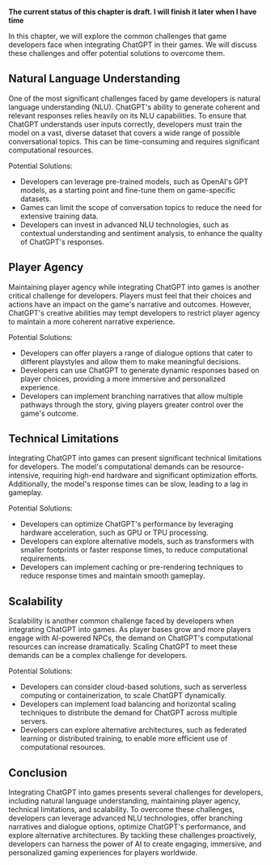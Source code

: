 **The current status of this chapter is draft. I will finish it later when I have time**

In this chapter, we will explore the common challenges that game developers face when integrating ChatGPT in their games. We will discuss these challenges and offer potential solutions to overcome them.

Natural Language Understanding
------------------------------

One of the most significant challenges faced by game developers is natural language understanding (NLU). ChatGPT's ability to generate coherent and relevant responses relies heavily on its NLU capabilities. To ensure that ChatGPT understands user inputs correctly, developers must train the model on a vast, diverse dataset that covers a wide range of possible conversational topics. This can be time-consuming and requires significant computational resources.

Potential Solutions:

* Developers can leverage pre-trained models, such as OpenAI's GPT models, as a starting point and fine-tune them on game-specific datasets.
* Games can limit the scope of conversation topics to reduce the need for extensive training data.
* Developers can invest in advanced NLU technologies, such as contextual understanding and sentiment analysis, to enhance the quality of ChatGPT's responses.

Player Agency
-------------

Maintaining player agency while integrating ChatGPT into games is another critical challenge for developers. Players must feel that their choices and actions have an impact on the game's narrative and outcomes. However, ChatGPT's creative abilities may tempt developers to restrict player agency to maintain a more coherent narrative experience.

Potential Solutions:

* Developers can offer players a range of dialogue options that cater to different playstyles and allow them to make meaningful decisions.
* Developers can use ChatGPT to generate dynamic responses based on player choices, providing a more immersive and personalized experience.
* Developers can implement branching narratives that allow multiple pathways through the story, giving players greater control over the game's outcome.

Technical Limitations
---------------------

Integrating ChatGPT into games can present significant technical limitations for developers. The model's computational demands can be resource-intensive, requiring high-end hardware and significant optimization efforts. Additionally, the model's response times can be slow, leading to a lag in gameplay.

Potential Solutions:

* Developers can optimize ChatGPT's performance by leveraging hardware acceleration, such as GPU or TPU processing.
* Developers can explore alternative models, such as transformers with smaller footprints or faster response times, to reduce computational requirements.
* Developers can implement caching or pre-rendering techniques to reduce response times and maintain smooth gameplay.

Scalability
-----------

Scalability is another common challenge faced by developers when integrating ChatGPT into games. As player bases grow and more players engage with AI-powered NPCs, the demand on ChatGPT's computational resources can increase dramatically. Scaling ChatGPT to meet these demands can be a complex challenge for developers.

Potential Solutions:

* Developers can consider cloud-based solutions, such as serverless computing or containerization, to scale ChatGPT dynamically.
* Developers can implement load balancing and horizontal scaling techniques to distribute the demand for ChatGPT across multiple servers.
* Developers can explore alternative architectures, such as federated learning or distributed training, to enable more efficient use of computational resources.

Conclusion
----------

Integrating ChatGPT into games presents several challenges for developers, including natural language understanding, maintaining player agency, technical limitations, and scalability. To overcome these challenges, developers can leverage advanced NLU technologies, offer branching narratives and dialogue options, optimize ChatGPT's performance, and explore alternative architectures. By tackling these challenges proactively, developers can harness the power of AI to create engaging, immersive, and personalized gaming experiences for players worldwide.
